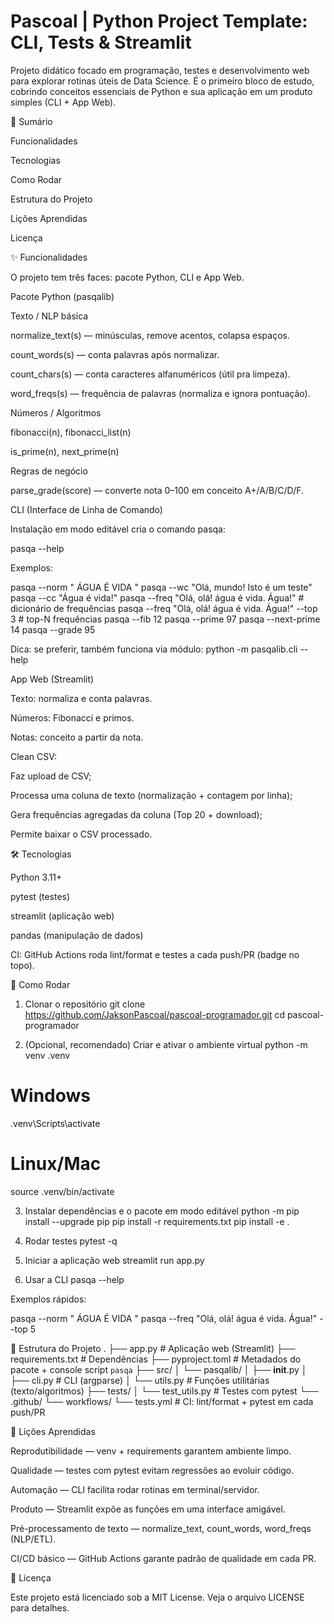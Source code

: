 # Pascoal | Python Project Template: CLI, Tests & Streamlit

Projeto didático focado em programação, testes e desenvolvimento web para explorar rotinas úteis de Data Science. É o primeiro bloco de estudo, cobrindo conceitos essenciais de Python e sua aplicação em um produto simples (CLI + App Web).

📝 Sumário

Funcionalidades

Tecnologias

Como Rodar

Estrutura do Projeto

Lições Aprendidas

Licença

✨ Funcionalidades

O projeto tem três faces: pacote Python, CLI e App Web.

Pacote Python (pasqalib)

Texto / NLP básica

normalize_text(s) — minúsculas, remove acentos, colapsa espaços.

count_words(s) — conta palavras após normalizar.

count_chars(s) — conta caracteres alfanuméricos (útil pra limpeza).

word_freqs(s) — frequência de palavras (normaliza e ignora pontuação).

Números / Algoritmos

fibonacci(n), fibonacci_list(n)

is_prime(n), next_prime(n)

Regras de negócio

parse_grade(score) — converte nota 0–100 em conceito A+/A/B/C/D/F.

CLI (Interface de Linha de Comando)

Instalação em modo editável cria o comando pasqa:

pasqa --help


Exemplos:

pasqa --norm "  ÁGUA   É   VIDA  "
pasqa --wc   "Olá, mundo! Isto é um teste"
pasqa --cc   "Água é vida!"
pasqa --freq "Olá, olá! água é vida. Água!"         # dicionário de frequências
pasqa --freq "Olá, olá! água é vida. Água!" --top 3 # top-N frequências
pasqa --fib 12
pasqa --prime 97
pasqa --next-prime 14
pasqa --grade 95


Dica: se preferir, também funciona via módulo:
python -m pasqalib.cli --help

App Web (Streamlit)

Texto: normaliza e conta palavras.

Números: Fibonacci e primos.

Notas: conceito a partir da nota.

Clean CSV:

Faz upload de CSV;

Processa uma coluna de texto (normalização + contagem por linha);

Gera frequências agregadas da coluna (Top 20 + download);

Permite baixar o CSV processado.

🛠️ Tecnologias

Python 3.11+

pytest (testes)

streamlit (aplicação web)

pandas (manipulação de dados)

CI: GitHub Actions roda lint/format e testes a cada push/PR (badge no topo).

🚀 Como Rodar
1) Clonar o repositório
git clone https://github.com/JaksonPascoal/pascoal-programador.git
cd pascoal-programador

2) (Opcional, recomendado) Criar e ativar o ambiente virtual
python -m venv .venv
# Windows
.venv\Scripts\activate
# Linux/Mac
source .venv/bin/activate

3) Instalar dependências e o pacote em modo editável
python -m pip install --upgrade pip
pip install -r requirements.txt
pip install -e .

4) Rodar testes
pytest -q

5) Iniciar a aplicação web
streamlit run app.py

6) Usar a CLI
pasqa --help


Exemplos rápidos:

pasqa --norm "  ÁGUA   É   VIDA  "
pasqa --freq "Olá, olá! água é vida. Água!" --top 5

📂 Estrutura do Projeto
.
├── app.py                          # Aplicação web (Streamlit)
├── requirements.txt                # Dependências
├── pyproject.toml                  # Metadados do pacote + console script `pasqa`
├── src/
│   └── pasqalib/
│       ├── __init__.py
│       ├── cli.py                  # CLI (argparse)
│       └── utils.py                # Funções utilitárias (texto/algoritmos)
├── tests/
│   └── test_utils.py               # Testes com pytest
└── .github/
    └── workflows/
        └── tests.yml               # CI: lint/format + pytest em cada push/PR

🧠 Lições Aprendidas

Reprodutibilidade — venv + requirements garantem ambiente limpo.

Qualidade — testes com pytest evitam regressões ao evoluir código.

Automação — CLI facilita rodar rotinas em terminal/servidor.

Produto — Streamlit expõe as funções em uma interface amigável.

Pré-processamento de texto — normalize_text, count_words, word_freqs (NLP/ETL).

CI/CD básico — GitHub Actions garante padrão de qualidade em cada PR.

📄 Licença

Este projeto está licenciado sob a MIT License. Veja o arquivo LICENSE para detalhes.
